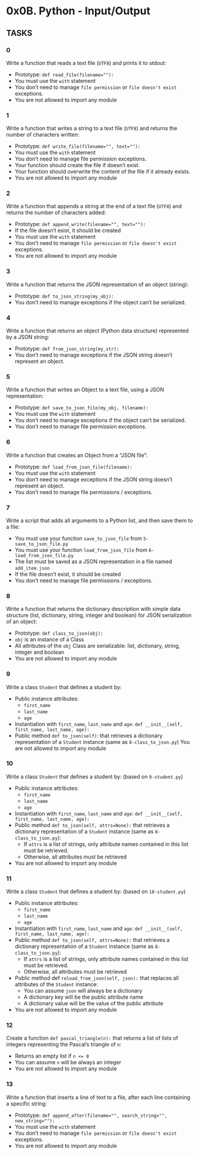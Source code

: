 # 0x0B. Python - Input/Output

## TASKS

### 0
Write a function that reads a text file (`UTF8`) and prints it to stdout:
- Prototype: `def read_file(filename=""):`
- You must use the `with` statement
- You don’t need to manage `file permission` or `file doesn't exist` exceptions.
- You are not allowed to import any module

### 1
Write a function that writes a string to a text file (`UTF8`) and returns the
number of characters written:
- Prototype: `def write_file(filename="", text=""):`
- You must use the `with` statement
- You don’t need to manage file permission exceptions.
- Your function should create the file if doesn’t exist.
- Your function should overwrite the content of the file if it already exists.
- You are not allowed to import any module

### 2
Write a function that appends a string at the end of a text file (`UTF8`) and
returns the number of characters added:
- Prototype: `def append_write(filename="", text=""):`
- If the file doesn’t exist, it should be created
- You must use the `with` statement
- You don’t need to manage `file permission` or `file doesn't exist` exceptions.
- You are not allowed to import any module

### 3
Write a function that returns the JSON representation of an object (string):
- Prototype: `def to_json_string(my_obj):`
- You don’t need to manage exceptions if the object can’t be serialized.

### 4
Write a function that returns an object (Python data structure) represented by
a JSON string:
- Prototype: `def from_json_string(my_str):`
- You don’t need to manage exceptions if the JSON string doesn’t represent
  an object.

### 5
Write a function that writes an Object to a text file, using a JSON representation:
- Prototype: `def save_to_json_file(my_obj, filename):`
- You must use the `with` statement
- You don’t need to manage exceptions if the object can’t be serialized.
- You don’t need to manage file permission exceptions.

### 6
Write a function that creates an Object from a “JSON file”:
- Prototype: `def load_from_json_file(filename):`
- You must use the `with` statement
- You don’t need to manage exceptions if the JSON string doesn’t represent an object.
- You don’t need to manage file permissions / exceptions.

### 7
Write a script that adds all arguments to a Python list, and then save them to a file:
- You must use your function `save_to_json_file` from `5-save_to_json_file.py`
- You must use your function `load_from_json_file` from `6-load_from_json_file.py`
- The list must be saved as a JSON representation in a file named `add_item.json`
- If the file doesn’t exist, it should be created
- You don’t need to manage file permissions / exceptions.

### 8
Write a function that returns the dictionary description with simple data
structure (list, dictionary, string, integer and boolean) for JSON
serialization of an object:
- Prototype: `def class_to_json(obj):`
- `obj` is an instance of a Class
- All attributes of the `obj` Class are serializable: list, dictionary, string,
integer and boolean
- You are not allowed to import any module

### 9
Write a class `Student` that defines a student by:
- Public instance attributes:
  - `first_name`
  - `last_name`
  - `age`
- Instantiation with `first_name`, `last_name` and `age`: `def __init__(self, first_name, last_name, age):`
- Public method `def to_json(self)`: that retrieves a dictionary representation
 of a `Student` instance (same as `8-class_to_json.py`)
 You are not allowed to import any module

### 10
Write a class `Student` that defines a student by: (based on `9-student.py`)
- Public instance attributes:
  - `first_name`
  - `last_name`
  - `age`
- Instantiation with `first_name`, `last_name` and `age`: `def __init__(self, first_name, last_name, age):`
- Public method `def to_json(self, attrs=None):` that retrieves a dictionary
 representation of a `Student` instance (same as `8-class_to_json.py`):
  - If `attrs` is a list of strings, only attribute names contained in this
  list must be retrieved.
  - Otherwise, all attributes must be retrieved
- You are not allowed to import any module

### 11
Write a class `Student` that defines a student by: (based on `10-student.py`)
- Public instance attributes:
  - `first_name`
  - `last_name`
  - `age`
- Instantiation with `first_name`, `last_name` and `age`: `def __init__(self, first_name, last_name, age):`
- Public method `def to_json(self, attrs=None):` that retrieves a dictionary
 representation of a `Student` instance (same as `8-class_to_json.py`):
  - If `attrs` is a list of strings, only attribute names contained in this
  list must be retrieved.
  - Otherwise, all attributes must be retrieved
- Public method def `reload_from_json(self, json):` that replaces all attributes of the `Student` instance:
  - You can assume `json` will always be a dictionary
  - A dictionary key will be the public attribute name
  - A dictionary value will be the value of the public attribute
- You are not allowed to import any module

### 12
Create a function `def pascal_triangle(n):` that returns a list of lists of
integers representing the Pascal’s triangle of `n`:
- Returns an empty list if `n <= 0`
- You can assume `n` will be always an integer
- You are not allowed to import any module

### 13
Write a function that inserts a line of text to a file, after each line
containing a specific string:
- Prototype: `def append_after(filename="", search_string="", new_string=""):`
- You must use the `with` statement
- You don’t need to manage `file permission` or `file doesn't exist` exceptions.
- You are not allowed to import any module
